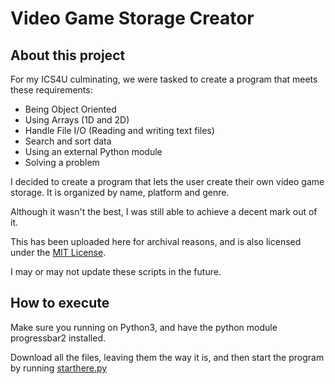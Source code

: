 # Video Game Storage Creator

About this project
------------------
For my ICS4U culminating, we were tasked to create a program that meets these requirements:
- Being Object Oriented
- Using Arrays (1D and 2D)
- Handle File I/O (Reading and writing text files)
- Search and sort data
- Using an external Python module
- Solving a problem

I decided to create a program that lets the user create their own video game storage.
It is organized by name, platform and genre.

Although it wasn't the best, I was still able to achieve a decent mark out of it.

This has been uploaded here for archival reasons, and is also licensed under the [MIT License](LICENSE).

I may or may not update these scripts in the future.

How to execute
--------------
Make sure you running on Python3, and have the python module progressbar2 installed.

Download all the files, leaving them the way it is, and then start the program by running [starthere.py](starthere.py)
